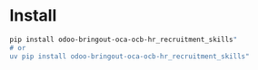 # Install

```bash
pip install odoo-bringout-oca-ocb-hr_recruitment_skills"
# or
uv pip install odoo-bringout-oca-ocb-hr_recruitment_skills"
```
